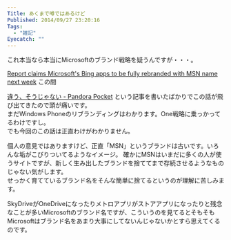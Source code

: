 ```yaml
---
Title: あくまで噂ではあるけど
Published: 2014/09/27 23:20:16
Tags:
  - "雑記"
Eyecatch: ""
---
```

これ本当なら本当にMicrosoftのブランド戦略を疑うんですが・・・。

[Report claims Microsoft&#39;s Bing apps to be fully rebranded with MSN name next week](http://www.wpcentral.com/report-claims-microsofts-bing-apps-be-fully-rebranded-msn-next)
この間

[違う、そうじゃない - Pandora Pocket](https://blog.hitsujin.jp/embed/2014/09/11/212051)
という記事を書いたばかりでこの話が飛び出てきたので頭が痛いです。  
まだWindows Phoneのリブランディングはわかります。One戦略に乗っかってるわけですし。  
でも今回のこの話は正直わけがわかりません。

個人の意見ではありますけど、正直「MSN」というブランドは古いです。いろんな垢がこびりついてるようなイメージ。
確かにMSNはいまだに多くの人が使うサイトですが、新しく生み出したブランドを捨ててまで存続させるようなものじゃない気がします。  
せっかく育てているブランド名をそんな簡単に捨てるというのが理解に苦しみます。

SkyDriveがOneDriveになったりメトロアプリがストアアプリになったりと残念なことが多いMicrosoftのブランド名ですが、こういうのを見てるとそもそもMicrosoftはブランド名をあまり大事にしてないんじゃないかとすら思えてくるのです。
